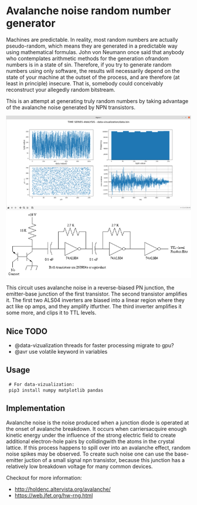 # Avalanche noise random number generator
Machines are predictable. In reality, most random numbers are actually pseudo-random, which means they are generated in a predictable way using mathematical formulas. John von Neumann once said that anybody who contemplates arithmetic methods for the generation ofrandom numbers is in a state of sin. Therefore, if you try to generate random numbers using only software, the results will necessarily depend on the state of your machine at the outset of the process, and are therefore (at least in principle) insecure. That is, somebody could conceivably reconstruct your allegedly random bitstream. 

This is an attempt at generating truly random numbers by taking advantage of the avalanche noise generated by NPN transistors.

![](screenshot.png)
![](circuit.gif)

This circuit uses avalanche noise in a reverse-biased PN junction, the emitter-base junction of the first transistor. The second transistor amplifies it. The first two ALS04 inverters are biased into a linear region where they act like op amps, and they amplify itfurther. The third inverter amplifies it some more, and clips it to TTL levels.

Nice TODO
-----
* @data-vizualization
    threads for faster processing
    migrate to gpu?
* @avr
    use volatile keyword in variables

Usage
-----

```
 # For data-vizualization:
 pip3 install numpy matplotlib pandas
```

Implementation
-----
Avalanche noise is the noise produced when a junction diode is operated at the onset of avalanche breakdown. It occurs when carriersacquire enough kinetic energy under the influence of the strong electric field to create additional electron-hole pairs by collidingwith the atoms in the crystal lattice. If this process happens to spill over into an avalanche effect, random noise spikes may be observed.
To create such noise one can use the base-emitter juction of a small signal npn transistor, because this junction has a relatively low breakdown voltage for many common devices.

Checkout for more information:
  * http://holdenc.altervista.org/avalanche/
  * https://web.jfet.org/hw-rng.html
